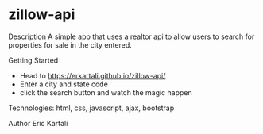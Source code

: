 # zillow-api

Description
A simple app that uses a realtor api to allow users to search for properties for sale in the city entered.

Getting Started
- Head to https://erkartali.github.io/zillow-api/
- Enter a city and state code 
- click the search button and watch the magic happen

Technologies:
html, css, javascript, ajax, bootstrap

Author
Eric Kartali
